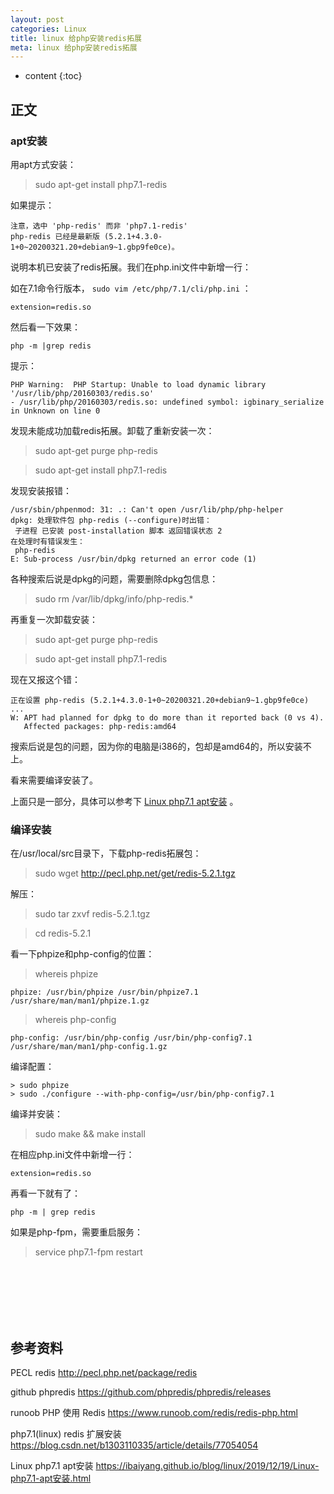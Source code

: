 ```yaml
---
layout: post
categories: Linux
title: linux 给php安装redis拓展
meta: linux 给php安装redis拓展
---
```

* content
{:toc}

## 正文

### apt安装

用apt方式安装：

> sudo apt-get install php7.1-redis 

如果提示：
```
注意，选中 'php-redis' 而非 'php7.1-redis'
php-redis 已经是最新版 (5.2.1+4.3.0-1+0~20200321.20+debian9~1.gbp9fe0ce)。
```

说明本机已安装了redis拓展。我们在php.ini文件中新增一行：

如在7.1命令行版本， `sudo vim /etc/php/7.1/cli/php.ini` ：
```
extension=redis.so
```

然后看一下效果：
```
php -m |grep redis 
```

提示：
```
PHP Warning:  PHP Startup: Unable to load dynamic library '/usr/lib/php/20160303/redis.so' 
- /usr/lib/php/20160303/redis.so: undefined symbol: igbinary_serialize in Unknown on line 0
```

发现未能成功加载redis拓展。卸载了重新安装一次：

> sudo apt-get purge php-redis 

> sudo apt-get install php7.1-redis

发现安装报错：
```
/usr/sbin/phpenmod: 31: .: Can't open /usr/lib/php/php-helper
dpkg: 处理软件包 php-redis (--configure)时出错：
 子进程 已安装 post-installation 脚本 返回错误状态 2
在处理时有错误发生：
 php-redis
E: Sub-process /usr/bin/dpkg returned an error code (1)
```

各种搜索后说是dpkg的问题，需要删除dpkg包信息：

> sudo rm /var/lib/dpkg/info/php-redis.*

再重复一次卸载安装：

> sudo apt-get purge php-redis 

> sudo apt-get install php7.1-redis

现在又报这个错：
```
正在设置 php-redis (5.2.1+4.3.0-1+0~20200321.20+debian9~1.gbp9fe0ce) ...
W: APT had planned for dpkg to do more than it reported back (0 vs 4).
   Affected packages: php-redis:amd64
```

搜索后说是包的问题，因为你的电脑是i386的，包却是amd64的，所以安装不上。

看来需要编译安装了。

上面只是一部分，具体可以参考下 [Linux php7.1 apt安装](https://ibaiyang.github.io/blog/linux/2019/12/19/Linux-php7.1-apt%E5%AE%89%E8%A3%85.html#%E5%AE%89%E8%A3%85redis%E6%8B%93%E5%B1%95) 。

### 编译安装

在/usr/local/src目录下，下载php-redis拓展包：

>sudo wget http://pecl.php.net/get/redis-5.2.1.tgz

解压：

> sudo tar zxvf redis-5.2.1.tgz

> cd redis-5.2.1

看一下phpize和php-config的位置：

> whereis phpize

```
phpize: /usr/bin/phpize /usr/bin/phpize7.1 /usr/share/man/man1/phpize.1.gz
```

> whereis php-config

```
php-config: /usr/bin/php-config /usr/bin/php-config7.1 /usr/share/man/man1/php-config.1.gz
```

编译配置：

```
> sudo phpize
> sudo ./configure --with-php-config=/usr/bin/php-config7.1
```

编译并安装：

> sudo make && make install

在相应php.ini文件中新增一行：
```
extension=redis.so
```

再看一下就有了：

```
php -m | grep redis
```

如果是php-fpm，需要重启服务：

> service php7.1-fpm restart





<br/><br/><br/><br/><br/>
## 参考资料

PECL redis <http://pecl.php.net/package/redis>

github phpredis <https://github.com/phpredis/phpredis/releases>

runoob PHP 使用 Redis <https://www.runoob.com/redis/redis-php.html>

php7.1(linux) redis 扩展安装 <https://blog.csdn.net/b1303110335/article/details/77054054>

Linux php7.1 apt安装 <https://ibaiyang.github.io/blog/linux/2019/12/19/Linux-php7.1-apt安装.html>

